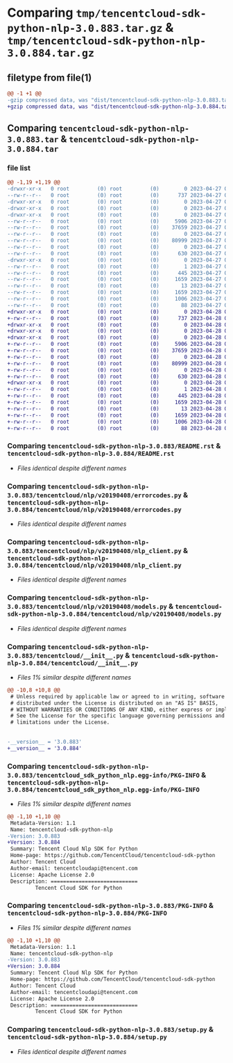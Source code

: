 # Comparing `tmp/tencentcloud-sdk-python-nlp-3.0.883.tar.gz` & `tmp/tencentcloud-sdk-python-nlp-3.0.884.tar.gz`

## filetype from file(1)

```diff
@@ -1 +1 @@
-gzip compressed data, was "dist/tencentcloud-sdk-python-nlp-3.0.883.tar", last modified: Thu Apr 27 00:41:42 2023, max compression
+gzip compressed data, was "dist/tencentcloud-sdk-python-nlp-3.0.884.tar", last modified: Fri Apr 28 02:31:56 2023, max compression
```

## Comparing `tencentcloud-sdk-python-nlp-3.0.883.tar` & `tencentcloud-sdk-python-nlp-3.0.884.tar`

### file list

```diff
@@ -1,19 +1,19 @@
-drwxr-xr-x   0 root         (0) root         (0)        0 2023-04-27 00:41:42.000000 tencentcloud-sdk-python-nlp-3.0.883/
--rw-r--r--   0 root         (0) root         (0)      737 2023-04-27 00:41:42.000000 tencentcloud-sdk-python-nlp-3.0.883/README.rst
-drwxr-xr-x   0 root         (0) root         (0)        0 2023-04-27 00:41:42.000000 tencentcloud-sdk-python-nlp-3.0.883/tencentcloud/
-drwxr-xr-x   0 root         (0) root         (0)        0 2023-04-27 00:41:42.000000 tencentcloud-sdk-python-nlp-3.0.883/tencentcloud/nlp/
-drwxr-xr-x   0 root         (0) root         (0)        0 2023-04-27 00:41:42.000000 tencentcloud-sdk-python-nlp-3.0.883/tencentcloud/nlp/v20190408/
--rw-r--r--   0 root         (0) root         (0)     5906 2023-04-27 00:41:42.000000 tencentcloud-sdk-python-nlp-3.0.883/tencentcloud/nlp/v20190408/errorcodes.py
--rw-r--r--   0 root         (0) root         (0)    37659 2023-04-27 00:41:42.000000 tencentcloud-sdk-python-nlp-3.0.883/tencentcloud/nlp/v20190408/nlp_client.py
--rw-r--r--   0 root         (0) root         (0)        0 2023-04-27 00:41:42.000000 tencentcloud-sdk-python-nlp-3.0.883/tencentcloud/nlp/v20190408/__init__.py
--rw-r--r--   0 root         (0) root         (0)    80999 2023-04-27 00:41:42.000000 tencentcloud-sdk-python-nlp-3.0.883/tencentcloud/nlp/v20190408/models.py
--rw-r--r--   0 root         (0) root         (0)        0 2023-04-27 00:41:42.000000 tencentcloud-sdk-python-nlp-3.0.883/tencentcloud/nlp/__init__.py
--rw-r--r--   0 root         (0) root         (0)      630 2023-04-27 00:41:42.000000 tencentcloud-sdk-python-nlp-3.0.883/tencentcloud/__init__.py
-drwxr-xr-x   0 root         (0) root         (0)        0 2023-04-27 00:41:42.000000 tencentcloud-sdk-python-nlp-3.0.883/tencentcloud_sdk_python_nlp.egg-info/
--rw-r--r--   0 root         (0) root         (0)        1 2023-04-27 00:41:42.000000 tencentcloud-sdk-python-nlp-3.0.883/tencentcloud_sdk_python_nlp.egg-info/dependency_links.txt
--rw-r--r--   0 root         (0) root         (0)      445 2023-04-27 00:41:42.000000 tencentcloud-sdk-python-nlp-3.0.883/tencentcloud_sdk_python_nlp.egg-info/SOURCES.txt
--rw-r--r--   0 root         (0) root         (0)     1659 2023-04-27 00:41:42.000000 tencentcloud-sdk-python-nlp-3.0.883/tencentcloud_sdk_python_nlp.egg-info/PKG-INFO
--rw-r--r--   0 root         (0) root         (0)       13 2023-04-27 00:41:42.000000 tencentcloud-sdk-python-nlp-3.0.883/tencentcloud_sdk_python_nlp.egg-info/top_level.txt
--rw-r--r--   0 root         (0) root         (0)     1659 2023-04-27 00:41:42.000000 tencentcloud-sdk-python-nlp-3.0.883/PKG-INFO
--rw-r--r--   0 root         (0) root         (0)     1006 2023-04-27 00:41:42.000000 tencentcloud-sdk-python-nlp-3.0.883/setup.py
--rw-r--r--   0 root         (0) root         (0)       88 2023-04-27 00:41:42.000000 tencentcloud-sdk-python-nlp-3.0.883/setup.cfg
+drwxr-xr-x   0 root         (0) root         (0)        0 2023-04-28 02:31:56.000000 tencentcloud-sdk-python-nlp-3.0.884/
+-rw-r--r--   0 root         (0) root         (0)      737 2023-04-28 02:31:56.000000 tencentcloud-sdk-python-nlp-3.0.884/README.rst
+drwxr-xr-x   0 root         (0) root         (0)        0 2023-04-28 02:31:56.000000 tencentcloud-sdk-python-nlp-3.0.884/tencentcloud/
+drwxr-xr-x   0 root         (0) root         (0)        0 2023-04-28 02:31:56.000000 tencentcloud-sdk-python-nlp-3.0.884/tencentcloud/nlp/
+drwxr-xr-x   0 root         (0) root         (0)        0 2023-04-28 02:31:56.000000 tencentcloud-sdk-python-nlp-3.0.884/tencentcloud/nlp/v20190408/
+-rw-r--r--   0 root         (0) root         (0)     5906 2023-04-28 02:31:56.000000 tencentcloud-sdk-python-nlp-3.0.884/tencentcloud/nlp/v20190408/errorcodes.py
+-rw-r--r--   0 root         (0) root         (0)    37659 2023-04-28 02:31:56.000000 tencentcloud-sdk-python-nlp-3.0.884/tencentcloud/nlp/v20190408/nlp_client.py
+-rw-r--r--   0 root         (0) root         (0)        0 2023-04-28 02:31:56.000000 tencentcloud-sdk-python-nlp-3.0.884/tencentcloud/nlp/v20190408/__init__.py
+-rw-r--r--   0 root         (0) root         (0)    80999 2023-04-28 02:31:56.000000 tencentcloud-sdk-python-nlp-3.0.884/tencentcloud/nlp/v20190408/models.py
+-rw-r--r--   0 root         (0) root         (0)        0 2023-04-28 02:31:56.000000 tencentcloud-sdk-python-nlp-3.0.884/tencentcloud/nlp/__init__.py
+-rw-r--r--   0 root         (0) root         (0)      630 2023-04-28 02:31:56.000000 tencentcloud-sdk-python-nlp-3.0.884/tencentcloud/__init__.py
+drwxr-xr-x   0 root         (0) root         (0)        0 2023-04-28 02:31:56.000000 tencentcloud-sdk-python-nlp-3.0.884/tencentcloud_sdk_python_nlp.egg-info/
+-rw-r--r--   0 root         (0) root         (0)        1 2023-04-28 02:31:56.000000 tencentcloud-sdk-python-nlp-3.0.884/tencentcloud_sdk_python_nlp.egg-info/dependency_links.txt
+-rw-r--r--   0 root         (0) root         (0)      445 2023-04-28 02:31:56.000000 tencentcloud-sdk-python-nlp-3.0.884/tencentcloud_sdk_python_nlp.egg-info/SOURCES.txt
+-rw-r--r--   0 root         (0) root         (0)     1659 2023-04-28 02:31:56.000000 tencentcloud-sdk-python-nlp-3.0.884/tencentcloud_sdk_python_nlp.egg-info/PKG-INFO
+-rw-r--r--   0 root         (0) root         (0)       13 2023-04-28 02:31:56.000000 tencentcloud-sdk-python-nlp-3.0.884/tencentcloud_sdk_python_nlp.egg-info/top_level.txt
+-rw-r--r--   0 root         (0) root         (0)     1659 2023-04-28 02:31:56.000000 tencentcloud-sdk-python-nlp-3.0.884/PKG-INFO
+-rw-r--r--   0 root         (0) root         (0)     1006 2023-04-28 02:31:56.000000 tencentcloud-sdk-python-nlp-3.0.884/setup.py
+-rw-r--r--   0 root         (0) root         (0)       88 2023-04-28 02:31:56.000000 tencentcloud-sdk-python-nlp-3.0.884/setup.cfg
```

### Comparing `tencentcloud-sdk-python-nlp-3.0.883/README.rst` & `tencentcloud-sdk-python-nlp-3.0.884/README.rst`

 * *Files identical despite different names*

### Comparing `tencentcloud-sdk-python-nlp-3.0.883/tencentcloud/nlp/v20190408/errorcodes.py` & `tencentcloud-sdk-python-nlp-3.0.884/tencentcloud/nlp/v20190408/errorcodes.py`

 * *Files identical despite different names*

### Comparing `tencentcloud-sdk-python-nlp-3.0.883/tencentcloud/nlp/v20190408/nlp_client.py` & `tencentcloud-sdk-python-nlp-3.0.884/tencentcloud/nlp/v20190408/nlp_client.py`

 * *Files identical despite different names*

### Comparing `tencentcloud-sdk-python-nlp-3.0.883/tencentcloud/nlp/v20190408/models.py` & `tencentcloud-sdk-python-nlp-3.0.884/tencentcloud/nlp/v20190408/models.py`

 * *Files identical despite different names*

### Comparing `tencentcloud-sdk-python-nlp-3.0.883/tencentcloud/__init__.py` & `tencentcloud-sdk-python-nlp-3.0.884/tencentcloud/__init__.py`

 * *Files 1% similar despite different names*

```diff
@@ -10,8 +10,8 @@
 # Unless required by applicable law or agreed to in writing, software
 # distributed under the License is distributed on an "AS IS" BASIS,
 # WITHOUT WARRANTIES OR CONDITIONS OF ANY KIND, either express or implied.
 # See the License for the specific language governing permissions and
 # limitations under the License.
 
 
-__version__ = '3.0.883'
+__version__ = '3.0.884'
```

### Comparing `tencentcloud-sdk-python-nlp-3.0.883/tencentcloud_sdk_python_nlp.egg-info/PKG-INFO` & `tencentcloud-sdk-python-nlp-3.0.884/tencentcloud_sdk_python_nlp.egg-info/PKG-INFO`

 * *Files 1% similar despite different names*

```diff
@@ -1,10 +1,10 @@
 Metadata-Version: 1.1
 Name: tencentcloud-sdk-python-nlp
-Version: 3.0.883
+Version: 3.0.884
 Summary: Tencent Cloud Nlp SDK for Python
 Home-page: https://github.com/TencentCloud/tencentcloud-sdk-python
 Author: Tencent Cloud
 Author-email: tencentcloudapi@tencent.com
 License: Apache License 2.0
 Description: ============================
         Tencent Cloud SDK for Python
```

### Comparing `tencentcloud-sdk-python-nlp-3.0.883/PKG-INFO` & `tencentcloud-sdk-python-nlp-3.0.884/PKG-INFO`

 * *Files 1% similar despite different names*

```diff
@@ -1,10 +1,10 @@
 Metadata-Version: 1.1
 Name: tencentcloud-sdk-python-nlp
-Version: 3.0.883
+Version: 3.0.884
 Summary: Tencent Cloud Nlp SDK for Python
 Home-page: https://github.com/TencentCloud/tencentcloud-sdk-python
 Author: Tencent Cloud
 Author-email: tencentcloudapi@tencent.com
 License: Apache License 2.0
 Description: ============================
         Tencent Cloud SDK for Python
```

### Comparing `tencentcloud-sdk-python-nlp-3.0.883/setup.py` & `tencentcloud-sdk-python-nlp-3.0.884/setup.py`

 * *Files identical despite different names*

